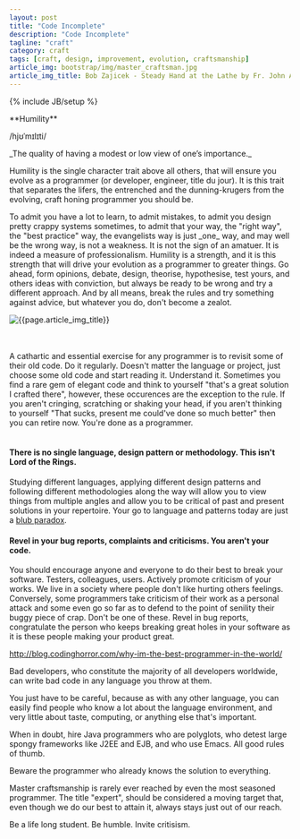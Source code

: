 ```yaml
---
layout: post
title: "Code Incomplete"
description: "Code Incomplete"
tagline: "craft"
category: craft
tags: [craft, design, improvement, evolution, craftsmanship]
article_img: bootstrap/img/master_craftsman.jpg
article_img_title: Bob Zajicek - Steady Hand at the Lathe by Fr. John Abraham
---
```

{% include JB/setup %}
<div class="intro">
<div class="intro-txt">
<span markdown="span">
**Humility**
</span>

/hjʊˈmɪlɪti/

<p>
<span markdown="span">_The quality of having a modest or low view of one’s importance._</span>
</p>

<p>
Humility is the single character trait above all others, that will ensure you evolve as a programmer (or developer, engineer, title du jour). It is this trait that separates the lifers, the entrenched and the dunning-krugers from the evolving, craft honing programmer you should be. 
</p>

<p>
To admit you have a lot to learn, to admit mistakes, to admit you design pretty crappy systems sometimes, to admit that your way, the "right way", the "best practice" way, the evangelists way is just <span markdown="span">_one_</span> way, and may well be the wrong way, is not a weakness. It is not the sign of an amatuer. It is indeed a measure of professionalism. Humility is a strength, and it is this strength that will drive your evolution as a programmer to greater things. Go ahead, form opinions, debate, design, theorise, hypothesise, test yours, and others ideas with conviction, but always be ready to be wrong and try a different approach. And by all means, break the rules and try something against advice, but whatever you do, don't become a zealot.
</p>

</div>
<div class="intro-img-border">
<div class="intro-img-bevel">
<div class="intro-img">
<img class="article-image" title="{{page.article_img_title}}" src="{{ASSET_PATH}}/{{page.article_img}}"/>
</div>
</div>
</div>
</div>

<br/>
<br/>

A cathartic and essential exercise for any programmer is to revisit some of their old code. Do it regularly. Doesn't matter the language or project, just choose some old code and start reading it. Understand it. Sometimes you find a rare gem of elegant code and think to yourself "that's a great solution I crafted there", however, these occurences are the exception to the rule. If you aren't cringing, scratching or shaking your head, if you aren't thinking to yourself "That sucks, present me could've done so much better" then you can retire now. You're done as a programmer.
<br/>
<br/>

#### There is no single language, design pattern or methodology. This isn't Lord of the Rings.
Studying different languages, applying different design patterns and following different methodologies along the way will allow you to view things from multiple angles and allow you to be critical of past and present solutions in your repertoire. Your go to language and patterns today are just a [blub paradox][1].

#### Revel in your bug reports, complaints and criticisms. You aren't your code.
You should encourage anyone and everyone to do their best to break your software. Testers, colleagues, users. Actively promote criticism of your works. We live in a society where people don't like hurting others feelings. Conversely, some programmers take criticism of their work as a personal attack and some even go so far as to defend to the point of senility their buggy piece of crap. Don't be one of these. Revel in bug reports, congratulate the person who keeps breaking great holes in your software as it is these people making your product great.













http://blog.codinghorror.com/why-im-the-best-programmer-in-the-world/


Bad developers, who constitute the majority of all developers worldwide, can write bad code in any language you throw at them.



You just have to be careful, because as with any other language, you can easily find people who know a lot about the language environment, and very little about taste, computing, or anything else that's important.

When in doubt, hire Java programmers who are polyglots, who detest large spongy frameworks like J2EE and EJB, and who use Emacs. All good rules of thumb.








Beware the programmer who already knows the solution to everything.

Master craftsmanship is rarely ever reached by even the most seasoned programmer. The title "expert", should be considered a moving target that, even though we do our best to attain it, always stays just out of our reach.
</p>
Be a life long student. Be humble. Invite critisism.



[1]:http://paulgraham.com/avg.html
